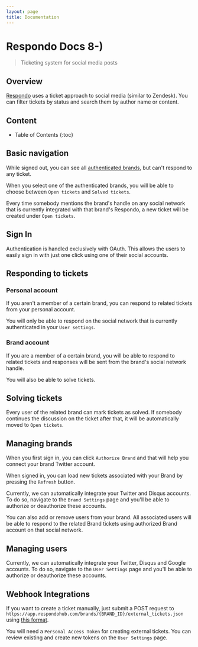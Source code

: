```yaml
---
layout: page
title: Documentation
---
```


# Respondo Docs 8-)

> Ticketing system for social media posts

## Overview

[Respondo](https://respondohub.com/) uses a ticket approach to social media (similar to Zendesk). You can filter tickets by status and search them by author name or content.

## Content

* Table of Contents
{:toc}

## Basic navigation

While signed out, you can see all [authenticated brands](https://app.respondohub.com/brands), but can't respond to any ticket.

When you select one of the authenticated brands, you will be able to choose between `Open tickets` and `Solved tickets`.

Every time somebody mentions the brand's handle on any social network that is currently integrated with that brand's Respondo, a new ticket will be created under `Open tickets`.

## Sign In

Authentication is handled exclusively with OAuth. This allows the users to easily sign in with just one click using one of their social accounts.

## Responding to tickets

### Personal account

If you aren't a member of a certain brand, you can respond to related tickets from your personal account.

You will only be able to respond on the social network that is currently authenticated in your `User settings`.

### Brand account

If you are a member of a certain brand, you will be able to respond to related tickets and responses will be sent from the brand's social network handle.

You will also be able to solve tickets.

## Solving tickets

Every user of the related brand can mark tickets as solved. If somebody continues the discussion on the ticket after that, it will be automatically moved to `Open tickets`.

## Managing brands

When you first sign in, you can click `Authorize Brand` and that will help you connect your brand Twitter account.

When signed in, you can load new tickets associated with your Brand by pressing the `Refresh` button.

Currently, we can automatically integrate your Twitter and Disqus accounts. To do so, navigate to the `Brand Settings` page and you'll be able to authorize or deauthorize these accounts.

You can also add or remove users from your brand. All associated users will be able to respond to the related Brand tickets using authorized Brand account on that social network.

## Managing users

Currently, we can automatically integrate your Twitter, Disqus and Google accounts. To do so, navigate to the `User Settings` page and you'll be able to authorize or deauthorize these accounts.

## Webhook Integrations

If you want to create a ticket manually, just submit a POST request to `https://app.respondohub.com/brands/{BRAND_ID}/external_tickets.json` using [this format](https://github.com/matteeyah/respondo#external-tickets).

You will need a `Personal Access Token` for creating external tickets. You can review existing and create new tokens on the `User Settings` page.

